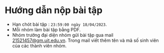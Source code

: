 # Hướng dẫn nộp bài tập

* Hạn chót bài tập : `23:59:00 ngày 18/04/2023`.
* Mỗi nhóm làm bài tập bằng PDF.
* Nhóm trưởng đại diện nhóm gửi bài tập qua mail 21521457@gm.uit.edu.vn. Trong mail viết thêm tên và mã số sinh viên của các thành viên nhóm.
